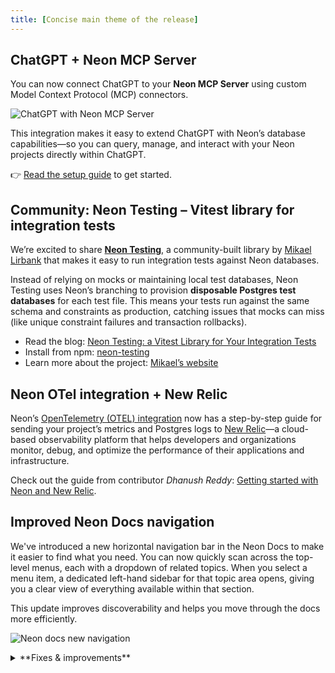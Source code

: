 ```yaml
---
title: [Concise main theme of the release]
---
```


## ChatGPT + Neon MCP Server 

You can now connect ChatGPT to your **Neon MCP Server** using custom Model Context Protocol (MCP) connectors.

![ChatGPT with Neon MCP Server](/docs/changelog/chatgpt_mcp.png)

This integration makes it easy to extend ChatGPT with Neon’s database capabilities—so you can query, manage, and interact with your Neon projects directly within ChatGPT. 

👉 [Read the setup guide](<link-to-blog-post>) to get started.

## Community: Neon Testing – Vitest library for integration tests

We’re excited to share **[Neon Testing](https://www.npmjs.com/package/neon-testing)**, a community-built library by [Mikael Lirbank](https://www.lirbank.com/) that makes it easy to run integration tests against Neon databases.  

Instead of relying on mocks or maintaining local test databases, Neon Testing uses Neon’s branching to provision **disposable Postgres test databases** for each test file. This means your tests run against the same schema and constraints as production, catching issues that mocks can miss (like unique constraint failures and transaction rollbacks).

- Read the blog: [Neon Testing: a Vitest Library for Your Integration Tests](https://neon.com/blog/neon-testing-a-vitest-library-for-your-integration-tests)  
- Install from npm: [neon-testing](https://www.npmjs.com/package/neon-testing)  
- Learn more about the project: [Mikael’s website](https://www.lirbank.com/)

## Neon OTel integration + New Relic

Neon’s [OpenTelemetry (OTEL) integration](/docs/guides/opentelemetry) now has a step-by-step guide for sending your project’s metrics and Postgres logs to [New Relic](https://newrelic.com/)—a cloud-based observability platform that helps developers and organizations monitor, debug, and optimize the performance of their applications and infrastructure.

Check out the guide from contributor _Dhanush Reddy_: [Getting started with Neon and New Relic](https://neon.com/guides/newrelic-otel-neon).

## Improved Neon Docs navigation

We've introduced a new horizontal navigation bar in the Neon Docs to make it easier to find what you need. You can now quickly scan across the top-level menus, each with a dropdown of related topics. When you select a menu item, a dedicated left-hand sidebar for that topic area opens, giving you a clear view of everything available within that section.

This update improves discoverability and helps you move through the docs more efficiently.

![Neon docs new navigation](/docs/changelog/neon_docs_nav.png)

<details>
<summary>**Fixes & improvements**</summary>

- **Neon Console**
    - We adjusted the warning mesage on the **Edit compute** modal about connection brief disruptions when changing the compute size. The warning message now only appears when compute size values are modified.
    - Fixed an issue where the **Branch expiration** modal would close without notice if an error occurred. The modal now remains open and displays the error message.
- **Backup & restore**
    - On the **Backup & restore** page on the Neon Console, snapshots are now listed with a more user-friendly branch name instead of the branch ID value.
    - The **Restore branch modal** now shows the new branch expiration time that will be set when restoring a branch that is configured to expire.
- **Neon API**
    - The [List projects](https://api-docs.neon.tech/reference/listprojects) endpoint now enforces rate limits: up to **10 requests per second** and a maximum of **300 requests per minute**.
- **Native Vercel integration**
    - On the **Branch overview** page for users of the native Vercel integration, the **Open preview deployment** link now directs to the correct Vercel deployment page instead of the application’s page.
    - You can now open the **Branch overview** page in the Neon Console for a preview deployment branch directly from the Vercel deployment page.

</details>
